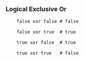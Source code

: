 
### Logical Exclusive Or

```tremor
    false xor false # false

    false xor true  # true

    true xor false  # true

    true xor true   # false
```
 

